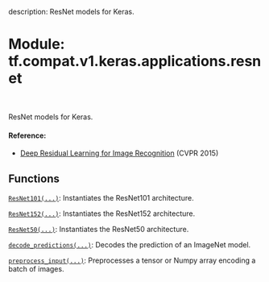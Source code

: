 description: ResNet models for Keras.

<div itemscope itemtype="http://developers.google.com/ReferenceObject">
<meta itemprop="name" content="tf.compat.v1.keras.applications.resnet" />
<meta itemprop="path" content="Stable" />
</div>

# Module: tf.compat.v1.keras.applications.resnet

<!-- Insert buttons and diff -->

<table class="tfo-notebook-buttons tfo-api nocontent" align="left">

</table>



ResNet models for Keras.



#### Reference:

- [Deep Residual Learning for Image Recognition](
    https://arxiv.org/abs/1512.03385) (CVPR 2015)


## Functions

[`ResNet101(...)`](../../../../../tf/keras/applications/ResNet101.md): Instantiates the ResNet101 architecture.

[`ResNet152(...)`](../../../../../tf/keras/applications/ResNet152.md): Instantiates the ResNet152 architecture.

[`ResNet50(...)`](../../../../../tf/keras/applications/ResNet50.md): Instantiates the ResNet50 architecture.

[`decode_predictions(...)`](../../../../../tf/keras/applications/resnet/decode_predictions.md): Decodes the prediction of an ImageNet model.

[`preprocess_input(...)`](../../../../../tf/keras/applications/resnet/preprocess_input.md): Preprocesses a tensor or Numpy array encoding a batch of images.

